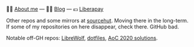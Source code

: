 👋🏼 [About me](https://shreyasminocha.me/about) — ✍🏼 [Blog](https://shreyasminocha.me/blog) — 💵 [Liberapay](https://liberapay.com/shreyasminocha)

Other repos and some mirrors at [sourcehut](https://git.sr.ht/~shreyasminocha). Moving there in the long-term. If some of my repositories on here disappear, check there. GitHub bad.

Notable off-GH repos: [LibreWolf](https://gitlab.com/librewolf-community), [dotfiles](https://git.sr.ht/~shreyasminocha/dotfiles), [AoC 2020 solutions](https://git.sr.ht/~shreyasminocha/aoc-2020).
